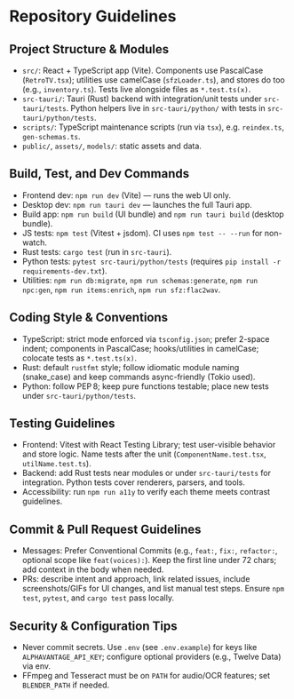 # Repository Guidelines

## Project Structure & Modules
- `src/`: React + TypeScript app (Vite). Components use PascalCase (`RetroTV.tsx`); utilities use camelCase (`sfzLoader.ts`), and stores do too (e.g., `inventory.ts`). Tests live alongside files as `*.test.ts(x)`.
- `src-tauri/`: Tauri (Rust) backend with integration/unit tests under `src-tauri/tests`. Python helpers live in `src-tauri/python/` with tests in `src-tauri/python/tests`.
- `scripts/`: TypeScript maintenance scripts (run via `tsx`), e.g. `reindex.ts`, `gen-schemas.ts`.
- `public/`, `assets/`, `models/`: static assets and data.

## Build, Test, and Dev Commands
- Frontend dev: `npm run dev` (Vite) — runs the web UI only.
- Desktop dev: `npm run tauri dev` — launches the full Tauri app.
- Build app: `npm run build` (UI bundle) and `npm run tauri build` (desktop bundle).
- JS tests: `npm test` (Vitest + jsdom). CI uses `npm test -- --run` for non-watch.
- Rust tests: `cargo test` (run in `src-tauri`).
- Python tests: `pytest src-tauri/python/tests` (requires `pip install -r requirements-dev.txt`).
- Utilities: `npm run db:migrate`, `npm run schemas:generate`, `npm run npc:gen`, `npm run items:enrich`, `npm run sfz:flac2wav`.

## Coding Style & Conventions
- TypeScript: strict mode enforced via `tsconfig.json`; prefer 2-space indent; components in PascalCase; hooks/utilities in camelCase; colocate tests as `*.test.ts(x)`.
- Rust: default `rustfmt` style; follow idiomatic module naming (snake_case) and keep commands async-friendly (Tokio used).
- Python: follow PEP 8; keep pure functions testable; place new tests under `src-tauri/python/tests`.

## Testing Guidelines
- Frontend: Vitest with React Testing Library; test user-visible behavior and store logic. Name tests after the unit (`ComponentName.test.tsx`, `utilName.test.ts`).
- Backend: add Rust tests near modules or under `src-tauri/tests` for integration. Python tests cover renderers, parsers, and tools.
- Accessibility: run `npm run a11y` to verify each theme meets contrast guidelines.

## Commit & Pull Request Guidelines
- Messages: Prefer Conventional Commits (e.g., `feat:`, `fix:`, `refactor:`, optional scope like `feat(voices):`). Keep the first line under 72 chars; add context in the body when needed.
- PRs: describe intent and approach, link related issues, include screenshots/GIFs for UI changes, and list manual test steps. Ensure `npm test`, `pytest`, and `cargo test` pass locally.

## Security & Configuration Tips
- Never commit secrets. Use `.env` (see `.env.example`) for keys like `ALPHAVANTAGE_API_KEY`; configure optional providers (e.g., Twelve Data) via env.
- FFmpeg and Tesseract must be on `PATH` for audio/OCR features; set `BLENDER_PATH` if needed.
